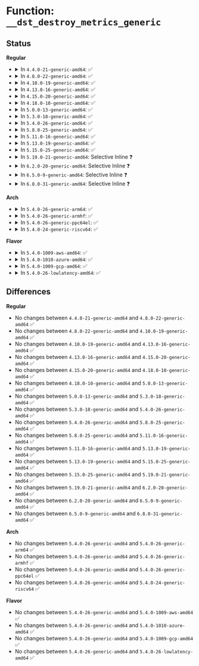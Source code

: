 # Function: <code>__dst_destroy_metrics_generic</code>

## Status
<b>Regular</b>
<ul>
<li>
<details>
<summary>In <code>4.4.0-21-generic-amd64</code>: ✅</summary>

```c
void __dst_destroy_metrics_generic(struct dst_entry * dst, long unsigned int old)
```

```json
{
  "name": "__dst_destroy_metrics_generic",
  "collision_type": "Unique Global",
  "inline_type": "No",
  "funcs": [
    {
      "addr": 18446744071586331408,
      "name": "__dst_destroy_metrics_generic",
      "external": true,
      "loc": "net/core/dst.c:341",
      "file": "net/core/dst.c",
      "inline": "seen, unknown",
      "caller_inline": [],
      "caller_func": [
        "net/ipv4/xfrm4_policy.c:xfrm4_dst_destroy",
        "net/ipv6/route.c:ip6_dst_destroy",
        "net/ipv6/xfrm6_policy.c:xfrm6_dst_destroy"
      ]
    }
  ],
  "symbols": [
    {
      "addr": 18446744071586331408,
      "name": "__dst_destroy_metrics_generic",
      "section": ".text",
      "bind": "STB_GLOBAL",
      "size": 49
    }
  ]
}
```
</details>
</li>
<li>
<details>
<summary>In <code>4.8.0-22-generic-amd64</code>: ✅</summary>

```c
void __dst_destroy_metrics_generic(struct dst_entry * dst, long unsigned int old)
```

```json
{
  "name": "__dst_destroy_metrics_generic",
  "collision_type": "Unique Global",
  "inline_type": "No",
  "funcs": [
    {
      "addr": 18446744071586764128,
      "name": "__dst_destroy_metrics_generic",
      "external": true,
      "loc": "net/core/dst.c:341",
      "file": "net/core/dst.c",
      "inline": "seen, unknown",
      "caller_inline": [],
      "caller_func": [
        "net/ipv4/xfrm4_policy.c:xfrm4_dst_destroy",
        "net/ipv6/route.c:ip6_dst_destroy",
        "net/ipv6/xfrm6_policy.c:xfrm6_dst_destroy"
      ]
    }
  ],
  "symbols": [
    {
      "addr": 18446744071586764128,
      "name": "__dst_destroy_metrics_generic",
      "section": ".text",
      "bind": "STB_GLOBAL",
      "size": 49
    }
  ]
}
```
</details>
</li>
<li>
<details>
<summary>In <code>4.10.0-19-generic-amd64</code>: ✅</summary>

```c
void __dst_destroy_metrics_generic(struct dst_entry * dst, long unsigned int old)
```

```json
{
  "name": "__dst_destroy_metrics_generic",
  "collision_type": "Unique Global",
  "inline_type": "No",
  "funcs": [
    {
      "addr": 18446744071586950832,
      "name": "__dst_destroy_metrics_generic",
      "external": true,
      "loc": "net/core/dst.c:341",
      "file": "net/core/dst.c",
      "inline": "seen, unknown",
      "caller_inline": [],
      "caller_func": [
        "net/ipv4/xfrm4_policy.c:xfrm4_dst_destroy",
        "net/ipv6/route.c:ip6_dst_destroy",
        "net/ipv6/xfrm6_policy.c:xfrm6_dst_destroy"
      ]
    }
  ],
  "symbols": [
    {
      "addr": 18446744071586950832,
      "name": "__dst_destroy_metrics_generic",
      "section": ".text",
      "bind": "STB_GLOBAL",
      "size": 49
    }
  ]
}
```
</details>
</li>
<li>
<details>
<summary>In <code>4.13.0-16-generic-amd64</code>: ✅</summary>

```c
void __dst_destroy_metrics_generic(struct dst_entry * dst, long unsigned int old)
```

```json
{
  "name": "__dst_destroy_metrics_generic",
  "collision_type": "Unique Global",
  "inline_type": "No",
  "funcs": [
    {
      "addr": 18446744071587075824,
      "name": "__dst_destroy_metrics_generic",
      "external": true,
      "loc": "net/core/dst.c:238",
      "file": "net/core/dst.c",
      "inline": "seen, unknown",
      "caller_inline": [],
      "caller_func": [
        "net/ipv4/xfrm4_policy.c:xfrm4_dst_destroy",
        "net/ipv6/route.c:ip6_dst_destroy",
        "net/ipv6/xfrm6_policy.c:xfrm6_dst_destroy"
      ]
    }
  ],
  "symbols": [
    {
      "addr": 18446744071587075824,
      "name": "__dst_destroy_metrics_generic",
      "section": ".text",
      "bind": "STB_GLOBAL",
      "size": 50
    }
  ]
}
```
</details>
</li>
<li>
<details>
<summary>In <code>4.15.0-20-generic-amd64</code>: ✅</summary>

```c
void __dst_destroy_metrics_generic(struct dst_entry * dst, long unsigned int old)
```

```json
{
  "name": "__dst_destroy_metrics_generic",
  "collision_type": "Unique Global",
  "inline_type": "No",
  "funcs": [
    {
      "addr": 18446744071587577184,
      "name": "__dst_destroy_metrics_generic",
      "external": true,
      "loc": "net/core/dst.c:238",
      "file": "net/core/dst.c",
      "inline": "seen, unknown",
      "caller_inline": [],
      "caller_func": [
        "net/ipv4/xfrm4_policy.c:xfrm4_dst_destroy",
        "net/ipv6/route.c:ip6_dst_destroy",
        "net/ipv6/xfrm6_policy.c:xfrm6_dst_destroy"
      ]
    }
  ],
  "symbols": [
    {
      "addr": 18446744071587577184,
      "name": "__dst_destroy_metrics_generic",
      "section": ".text",
      "bind": "STB_GLOBAL",
      "size": 50
    }
  ]
}
```
</details>
</li>
<li>
<details>
<summary>In <code>4.18.0-10-generic-amd64</code>: ✅</summary>

```c
void __dst_destroy_metrics_generic(struct dst_entry * dst, long unsigned int old)
```

```json
{
  "name": "__dst_destroy_metrics_generic",
  "collision_type": "Unique Global",
  "inline_type": "No",
  "funcs": [
    {
      "addr": 18446744071587886272,
      "name": "__dst_destroy_metrics_generic",
      "external": true,
      "loc": "net/core/dst.c:241",
      "file": "net/core/dst.c",
      "inline": "seen, unknown",
      "caller_inline": [],
      "caller_func": [
        "net/ipv4/xfrm4_policy.c:xfrm4_dst_destroy",
        "net/ipv6/route.c:ip6_dst_destroy",
        "net/ipv6/xfrm6_policy.c:xfrm6_dst_destroy"
      ]
    }
  ],
  "symbols": [
    {
      "addr": 18446744071587886272,
      "name": "__dst_destroy_metrics_generic",
      "section": ".text",
      "bind": "STB_GLOBAL",
      "size": 50
    }
  ]
}
```
</details>
</li>
<li>
<details>
<summary>In <code>5.0.0-13-generic-amd64</code>: ✅</summary>

```c
void __dst_destroy_metrics_generic(struct dst_entry * dst, long unsigned int old)
```

```json
{
  "name": "__dst_destroy_metrics_generic",
  "collision_type": "Unique Global",
  "inline_type": "No",
  "funcs": [
    {
      "addr": 18446744071588028032,
      "name": "__dst_destroy_metrics_generic",
      "external": true,
      "loc": "net/core/dst.c:241",
      "file": "net/core/dst.c",
      "inline": "seen, unknown",
      "caller_inline": [],
      "caller_func": [
        "net/ipv4/xfrm4_policy.c:xfrm4_dst_destroy",
        "net/ipv6/xfrm6_policy.c:xfrm6_dst_destroy"
      ]
    }
  ],
  "symbols": [
    {
      "addr": 18446744071588028032,
      "name": "__dst_destroy_metrics_generic",
      "section": ".text",
      "bind": "STB_GLOBAL",
      "size": 50
    }
  ]
}
```
</details>
</li>
<li>
<details>
<summary>In <code>5.3.0-18-generic-amd64</code>: ✅</summary>

```c
void __dst_destroy_metrics_generic(struct dst_entry * dst, long unsigned int old)
```

```json
{
  "name": "__dst_destroy_metrics_generic",
  "collision_type": "Unique Global",
  "inline_type": "No",
  "funcs": [
    {
      "addr": 18446744071588341184,
      "name": "__dst_destroy_metrics_generic",
      "external": true,
      "loc": "net/core/dst.c:229",
      "file": "net/core/dst.c",
      "inline": "seen, unknown",
      "caller_inline": [],
      "caller_func": [
        "net/ipv4/xfrm4_policy.c:xfrm4_dst_destroy",
        "net/ipv6/xfrm6_policy.c:xfrm6_dst_destroy"
      ]
    }
  ],
  "symbols": [
    {
      "addr": 18446744071588341184,
      "name": "__dst_destroy_metrics_generic",
      "section": ".text",
      "bind": "STB_GLOBAL",
      "size": 49
    }
  ]
}
```
</details>
</li>
<li>
<details>
<summary>In <code>5.4.0-26-generic-amd64</code>: ✅</summary>

```c
void __dst_destroy_metrics_generic(struct dst_entry * dst, long unsigned int old)
```

```json
{
  "name": "__dst_destroy_metrics_generic",
  "collision_type": "Unique Global",
  "inline_type": "No",
  "funcs": [
    {
      "addr": 18446744071588547776,
      "name": "__dst_destroy_metrics_generic",
      "external": true,
      "loc": "net/core/dst.c:229",
      "file": "net/core/dst.c",
      "inline": "seen, unknown",
      "caller_inline": [],
      "caller_func": [
        "net/ipv4/xfrm4_policy.c:xfrm4_dst_destroy",
        "net/ipv6/xfrm6_policy.c:xfrm6_dst_destroy"
      ]
    }
  ],
  "symbols": [
    {
      "addr": 18446744071588547776,
      "name": "__dst_destroy_metrics_generic",
      "section": ".text",
      "bind": "STB_GLOBAL",
      "size": 49
    }
  ]
}
```
</details>
</li>
<li>
<details>
<summary>In <code>5.8.0-25-generic-amd64</code>: ✅</summary>

```c
void __dst_destroy_metrics_generic(struct dst_entry * dst, long unsigned int old)
```

```json
{
  "name": "__dst_destroy_metrics_generic",
  "collision_type": "Unique Global",
  "inline_type": "No",
  "funcs": [
    {
      "addr": 18446744071589398800,
      "name": "__dst_destroy_metrics_generic",
      "external": true,
      "loc": "net/core/dst.c:229",
      "file": "net/core/dst.c",
      "inline": "seen, unknown",
      "caller_inline": [],
      "caller_func": [
        "net/ipv4/xfrm4_policy.c:xfrm4_dst_destroy",
        "net/ipv6/xfrm6_policy.c:xfrm6_dst_destroy"
      ]
    }
  ],
  "symbols": [
    {
      "addr": 18446744071589398800,
      "name": "__dst_destroy_metrics_generic",
      "section": ".text",
      "bind": "STB_GLOBAL",
      "size": 49
    }
  ]
}
```
</details>
</li>
<li>
<details>
<summary>In <code>5.11.0-16-generic-amd64</code>: ✅</summary>

```c
void __dst_destroy_metrics_generic(struct dst_entry * dst, long unsigned int old)
```

```json
{
  "name": "__dst_destroy_metrics_generic",
  "collision_type": "Unique Global",
  "inline_type": "No",
  "funcs": [
    {
      "addr": 18446744071589399744,
      "name": "__dst_destroy_metrics_generic",
      "external": true,
      "loc": "net/core/dst.c:229",
      "file": "net/core/dst.c",
      "inline": "seen, unknown",
      "caller_inline": [],
      "caller_func": [
        "net/ipv4/xfrm4_policy.c:xfrm4_dst_destroy",
        "net/ipv6/xfrm6_policy.c:xfrm6_dst_destroy"
      ]
    }
  ],
  "symbols": [
    {
      "addr": 18446744071589399744,
      "name": "__dst_destroy_metrics_generic",
      "section": ".text",
      "bind": "STB_GLOBAL",
      "size": 49
    }
  ]
}
```
</details>
</li>
<li>
<details>
<summary>In <code>5.13.0-19-generic-amd64</code>: ✅</summary>

```c
void __dst_destroy_metrics_generic(struct dst_entry * dst, long unsigned int old)
```

```json
{
  "name": "__dst_destroy_metrics_generic",
  "collision_type": "Unique Global",
  "inline_type": "No",
  "funcs": [
    {
      "addr": 18446744071589296944,
      "name": "__dst_destroy_metrics_generic",
      "external": true,
      "loc": "net/core/dst.c:229",
      "file": "net/core/dst.c",
      "inline": "seen, unknown",
      "caller_inline": [],
      "caller_func": [
        "net/ipv4/xfrm4_policy.c:xfrm4_dst_destroy",
        "net/ipv6/xfrm6_policy.c:xfrm6_dst_destroy"
      ]
    }
  ],
  "symbols": [
    {
      "addr": 18446744071589296944,
      "name": "__dst_destroy_metrics_generic",
      "section": ".text",
      "bind": "STB_GLOBAL",
      "size": 49
    }
  ]
}
```
</details>
</li>
<li>
<details>
<summary>In <code>5.15.0-25-generic-amd64</code>: ✅</summary>

```c
void __dst_destroy_metrics_generic(struct dst_entry * dst, long unsigned int old)
```

```json
{
  "name": "__dst_destroy_metrics_generic",
  "collision_type": "Unique Global",
  "inline_type": "No",
  "funcs": [
    {
      "addr": 18446744071590024864,
      "name": "__dst_destroy_metrics_generic",
      "external": true,
      "loc": "net/core/dst.c:227",
      "file": "net/core/dst.c",
      "inline": "seen, unknown",
      "caller_inline": [],
      "caller_func": [
        "net/ipv4/xfrm4_policy.c:xfrm4_dst_destroy",
        "net/ipv6/xfrm6_policy.c:xfrm6_dst_destroy"
      ]
    }
  ],
  "symbols": [
    {
      "addr": 18446744071590024864,
      "name": "__dst_destroy_metrics_generic",
      "section": ".text",
      "bind": "STB_GLOBAL",
      "size": 49
    }
  ]
}
```
</details>
</li>
<li>
<details>
<summary>In <code>5.19.0-21-generic-amd64</code>: Selective Inline ❓</summary>

```c
void __dst_destroy_metrics_generic(struct dst_entry * dst, long unsigned int old)
```

```json
{
  "name": "__dst_destroy_metrics_generic",
  "collision_type": "Unique Global",
  "inline_type": "Selective",
  "funcs": [
    {
      "addr": 18446744071591566384,
      "name": "__dst_destroy_metrics_generic",
      "external": true,
      "loc": "net/core/dst.c:227",
      "file": "net/core/dst.c",
      "inline": "not declared, inlined",
      "caller_inline": [],
      "caller_func": [
        "net/ipv4/xfrm4_policy.c:xfrm4_dst_destroy",
        "net/ipv6/xfrm6_policy.c:xfrm6_dst_destroy"
      ]
    }
  ],
  "symbols": [
    {
      "addr": 18446744071591566384,
      "name": "__dst_destroy_metrics_generic",
      "section": ".text",
      "bind": "STB_GLOBAL",
      "size": 73
    }
  ]
}
```
</details>
</li>
<li>
<details>
<summary>In <code>6.2.0-20-generic-amd64</code>: Selective Inline ❓</summary>

```c
void __dst_destroy_metrics_generic(struct dst_entry * dst, long unsigned int old)
```

```json
{
  "name": "__dst_destroy_metrics_generic",
  "collision_type": "Unique Global",
  "inline_type": "Selective",
  "funcs": [
    {
      "addr": 18446744071593344608,
      "name": "__dst_destroy_metrics_generic",
      "external": true,
      "loc": "net/core/dst.c:227",
      "file": "net/core/dst.c",
      "inline": "not declared, inlined",
      "caller_inline": [],
      "caller_func": [
        "net/ipv4/xfrm4_policy.c:xfrm4_dst_destroy",
        "net/ipv6/xfrm6_policy.c:xfrm6_dst_destroy"
      ]
    }
  ],
  "symbols": [
    {
      "addr": 18446744071593344608,
      "name": "__dst_destroy_metrics_generic",
      "section": ".text",
      "bind": "STB_GLOBAL",
      "size": 73
    }
  ]
}
```
</details>
</li>
<li>
<details>
<summary>In <code>6.5.0-9-generic-amd64</code>: Selective Inline ❓</summary>

```c
void __dst_destroy_metrics_generic(struct dst_entry * dst, long unsigned int old)
```

```json
{
  "name": "__dst_destroy_metrics_generic",
  "collision_type": "Unique Global",
  "inline_type": "Selective",
  "funcs": [
    {
      "addr": 18446744071593806528,
      "name": "__dst_destroy_metrics_generic",
      "external": true,
      "loc": "net/core/dst.c:208",
      "file": "net/core/dst.c",
      "inline": "not declared, inlined",
      "caller_inline": [],
      "caller_func": [
        "net/ipv4/xfrm4_policy.c:xfrm4_dst_destroy",
        "net/ipv6/xfrm6_policy.c:xfrm6_dst_destroy"
      ]
    }
  ],
  "symbols": [
    {
      "addr": 18446744071593806528,
      "name": "__dst_destroy_metrics_generic",
      "section": ".text",
      "bind": "STB_GLOBAL",
      "size": 73
    }
  ]
}
```
</details>
</li>
<li>
<details>
<summary>In <code>6.8.0-31-generic-amd64</code>: Selective Inline ❓</summary>

```c
void __dst_destroy_metrics_generic(struct dst_entry * dst, long unsigned int old)
```

```json
{
  "name": "__dst_destroy_metrics_generic",
  "collision_type": "Unique Global",
  "inline_type": "Selective",
  "funcs": [
    {
      "addr": 18446744071594587920,
      "name": "__dst_destroy_metrics_generic",
      "external": true,
      "loc": "net/core/dst.c:208",
      "file": "net/core/dst.c",
      "inline": "not declared, inlined",
      "caller_inline": [],
      "caller_func": [
        "net/ipv4/xfrm4_policy.c:xfrm4_dst_destroy",
        "net/ipv6/xfrm6_policy.c:xfrm6_dst_destroy"
      ]
    }
  ],
  "symbols": [
    {
      "addr": 18446744071594587920,
      "name": "__dst_destroy_metrics_generic",
      "section": ".text",
      "bind": "STB_GLOBAL",
      "size": 73
    }
  ]
}
```
</details>
</li>
</ul>
<b>Arch</b>
<ul>
<li>
<details>
<summary>In <code>5.4.0-26-generic-arm64</code>: ✅</summary>

```c
void __dst_destroy_metrics_generic(struct dst_entry * dst, long unsigned int old)
```

```json
{
  "name": "__dst_destroy_metrics_generic",
  "collision_type": "Unique Global",
  "inline_type": "No",
  "funcs": [
    {
      "addr": 18446603336502085776,
      "name": "__dst_destroy_metrics_generic",
      "external": true,
      "loc": "net/core/dst.c:229",
      "file": "net/core/dst.c",
      "inline": "seen, unknown",
      "caller_inline": [],
      "caller_func": [
        "net/ipv4/xfrm4_policy.c:xfrm4_dst_destroy",
        "net/ipv6/xfrm6_policy.c:xfrm6_dst_destroy"
      ]
    }
  ],
  "symbols": [
    {
      "addr": 18446603336502085776,
      "name": "__dst_destroy_metrics_generic",
      "section": ".text",
      "bind": "STB_GLOBAL",
      "size": 124
    }
  ]
}
```
</details>
</li>
<li>
<details>
<summary>In <code>5.4.0-26-generic-armhf</code>: ✅</summary>

```c
void __dst_destroy_metrics_generic(struct dst_entry * dst, long unsigned int old)
```

```json
{
  "name": "__dst_destroy_metrics_generic",
  "collision_type": "Unique Global",
  "inline_type": "No",
  "funcs": [
    {
      "addr": 3234837060,
      "name": "__dst_destroy_metrics_generic",
      "external": true,
      "loc": "net/core/dst.c:229",
      "file": "net/core/dst.c",
      "inline": "seen, unknown",
      "caller_inline": [],
      "caller_func": [
        "net/ipv4/xfrm4_policy.c:xfrm4_dst_destroy",
        "net/ipv6/xfrm6_policy.c:xfrm6_dst_destroy"
      ]
    }
  ],
  "symbols": [
    {
      "addr": 3234837060,
      "name": "__dst_destroy_metrics_generic",
      "section": ".text",
      "bind": "STB_GLOBAL",
      "size": 92
    }
  ]
}
```
</details>
</li>
<li>
<details>
<summary>In <code>5.4.0-26-generic-ppc64el</code>: ✅</summary>

```c
void __dst_destroy_metrics_generic(struct dst_entry * dst, long unsigned int old)
```

```json
{
  "name": "__dst_destroy_metrics_generic",
  "collision_type": "Unique Global",
  "inline_type": "No",
  "funcs": [
    {
      "addr": 13835058055295538352,
      "name": "__dst_destroy_metrics_generic",
      "external": true,
      "loc": "net/core/dst.c:229",
      "file": "net/core/dst.c",
      "inline": "seen, unknown",
      "caller_inline": [],
      "caller_func": [
        "net/ipv4/xfrm4_policy.c:xfrm4_dst_destroy",
        "net/ipv6/xfrm6_policy.c:xfrm6_dst_destroy"
      ]
    }
  ],
  "symbols": [
    {
      "addr": 13835058055295538352,
      "name": "__dst_destroy_metrics_generic",
      "section": ".text",
      "bind": "STB_GLOBAL",
      "size": 108
    }
  ]
}
```
</details>
</li>
<li>
<details>
<summary>In <code>5.4.0-24-generic-riscv64</code>: ✅</summary>

```c
void __dst_destroy_metrics_generic(struct dst_entry * dst, long unsigned int old)
```

```json
{
  "name": "__dst_destroy_metrics_generic",
  "collision_type": "Unique Global",
  "inline_type": "No",
  "funcs": [
    {
      "addr": 18446743936278359522,
      "name": "__dst_destroy_metrics_generic",
      "external": true,
      "loc": "net/core/dst.c:229",
      "file": "net/core/dst.c",
      "inline": "seen, unknown",
      "caller_inline": [],
      "caller_func": [
        "net/ipv4/xfrm4_policy.c:xfrm4_dst_destroy",
        "net/ipv6/xfrm6_policy.c:xfrm6_dst_destroy"
      ]
    }
  ],
  "symbols": [
    {
      "addr": 18446743936278359522,
      "name": "__dst_destroy_metrics_generic",
      "section": ".text",
      "bind": "STB_GLOBAL",
      "size": 100
    }
  ]
}
```
</details>
</li>
</ul>
<b>Flavor</b>
<ul>
<li>
<details>
<summary>In <code>5.4.0-1009-aws-amd64</code>: ✅</summary>

```c
void __dst_destroy_metrics_generic(struct dst_entry * dst, long unsigned int old)
```

```json
{
  "name": "__dst_destroy_metrics_generic",
  "collision_type": "Unique Global",
  "inline_type": "No",
  "funcs": [
    {
      "addr": 18446744071588154512,
      "name": "__dst_destroy_metrics_generic",
      "external": true,
      "loc": "net/core/dst.c:229",
      "file": "net/core/dst.c",
      "inline": "seen, unknown",
      "caller_inline": [],
      "caller_func": [
        "net/ipv4/xfrm4_policy.c:xfrm4_dst_destroy",
        "net/ipv6/xfrm6_policy.c:xfrm6_dst_destroy"
      ]
    }
  ],
  "symbols": [
    {
      "addr": 18446744071588154512,
      "name": "__dst_destroy_metrics_generic",
      "section": ".text",
      "bind": "STB_GLOBAL",
      "size": 49
    }
  ]
}
```
</details>
</li>
<li>
<details>
<summary>In <code>5.4.0-1010-azure-amd64</code>: ✅</summary>

```c
void __dst_destroy_metrics_generic(struct dst_entry * dst, long unsigned int old)
```

```json
{
  "name": "__dst_destroy_metrics_generic",
  "collision_type": "Unique Global",
  "inline_type": "No",
  "funcs": [
    {
      "addr": 18446744071587867344,
      "name": "__dst_destroy_metrics_generic",
      "external": true,
      "loc": "net/core/dst.c:229",
      "file": "net/core/dst.c",
      "inline": "seen, unknown",
      "caller_inline": [],
      "caller_func": [
        "net/ipv4/xfrm4_policy.c:xfrm4_dst_destroy",
        "net/ipv6/xfrm6_policy.c:xfrm6_dst_destroy"
      ]
    }
  ],
  "symbols": [
    {
      "addr": 18446744071587867344,
      "name": "__dst_destroy_metrics_generic",
      "section": ".text",
      "bind": "STB_GLOBAL",
      "size": 49
    }
  ]
}
```
</details>
</li>
<li>
<details>
<summary>In <code>5.4.0-1009-gcp-amd64</code>: ✅</summary>

```c
void __dst_destroy_metrics_generic(struct dst_entry * dst, long unsigned int old)
```

```json
{
  "name": "__dst_destroy_metrics_generic",
  "collision_type": "Unique Global",
  "inline_type": "No",
  "funcs": [
    {
      "addr": 18446744071588486336,
      "name": "__dst_destroy_metrics_generic",
      "external": true,
      "loc": "net/core/dst.c:229",
      "file": "net/core/dst.c",
      "inline": "seen, unknown",
      "caller_inline": [],
      "caller_func": [
        "net/ipv4/xfrm4_policy.c:xfrm4_dst_destroy",
        "net/ipv6/xfrm6_policy.c:xfrm6_dst_destroy"
      ]
    }
  ],
  "symbols": [
    {
      "addr": 18446744071588486336,
      "name": "__dst_destroy_metrics_generic",
      "section": ".text",
      "bind": "STB_GLOBAL",
      "size": 49
    }
  ]
}
```
</details>
</li>
<li>
<details>
<summary>In <code>5.4.0-26-lowlatency-amd64</code>: ✅</summary>

```c
void __dst_destroy_metrics_generic(struct dst_entry * dst, long unsigned int old)
```

```json
{
  "name": "__dst_destroy_metrics_generic",
  "collision_type": "Unique Global",
  "inline_type": "No",
  "funcs": [
    {
      "addr": 18446744071588623248,
      "name": "__dst_destroy_metrics_generic",
      "external": true,
      "loc": "net/core/dst.c:229",
      "file": "net/core/dst.c",
      "inline": "seen, unknown",
      "caller_inline": [],
      "caller_func": [
        "net/ipv4/xfrm4_policy.c:xfrm4_dst_destroy",
        "net/ipv6/xfrm6_policy.c:xfrm6_dst_destroy"
      ]
    }
  ],
  "symbols": [
    {
      "addr": 18446744071588623248,
      "name": "__dst_destroy_metrics_generic",
      "section": ".text",
      "bind": "STB_GLOBAL",
      "size": 49
    }
  ]
}
```
</details>
</li>
</ul>

## Differences
<b>Regular</b>
<ul>
<li>
No changes between <code>4.4.0-21-generic-amd64</code> and <code>4.8.0-22-generic-amd64</code> ✅
</li>
<li>
No changes between <code>4.8.0-22-generic-amd64</code> and <code>4.10.0-19-generic-amd64</code> ✅
</li>
<li>
No changes between <code>4.10.0-19-generic-amd64</code> and <code>4.13.0-16-generic-amd64</code> ✅
</li>
<li>
No changes between <code>4.13.0-16-generic-amd64</code> and <code>4.15.0-20-generic-amd64</code> ✅
</li>
<li>
No changes between <code>4.15.0-20-generic-amd64</code> and <code>4.18.0-10-generic-amd64</code> ✅
</li>
<li>
No changes between <code>4.18.0-10-generic-amd64</code> and <code>5.0.0-13-generic-amd64</code> ✅
</li>
<li>
No changes between <code>5.0.0-13-generic-amd64</code> and <code>5.3.0-18-generic-amd64</code> ✅
</li>
<li>
No changes between <code>5.3.0-18-generic-amd64</code> and <code>5.4.0-26-generic-amd64</code> ✅
</li>
<li>
No changes between <code>5.4.0-26-generic-amd64</code> and <code>5.8.0-25-generic-amd64</code> ✅
</li>
<li>
No changes between <code>5.8.0-25-generic-amd64</code> and <code>5.11.0-16-generic-amd64</code> ✅
</li>
<li>
No changes between <code>5.11.0-16-generic-amd64</code> and <code>5.13.0-19-generic-amd64</code> ✅
</li>
<li>
No changes between <code>5.13.0-19-generic-amd64</code> and <code>5.15.0-25-generic-amd64</code> ✅
</li>
<li>
No changes between <code>5.15.0-25-generic-amd64</code> and <code>5.19.0-21-generic-amd64</code> ✅
</li>
<li>
No changes between <code>5.19.0-21-generic-amd64</code> and <code>6.2.0-20-generic-amd64</code> ✅
</li>
<li>
No changes between <code>6.2.0-20-generic-amd64</code> and <code>6.5.0-9-generic-amd64</code> ✅
</li>
<li>
No changes between <code>6.5.0-9-generic-amd64</code> and <code>6.8.0-31-generic-amd64</code> ✅
</li>
</ul>
<b>Arch</b>
<ul>
<li>
No changes between <code>5.4.0-26-generic-amd64</code> and <code>5.4.0-26-generic-arm64</code> ✅
</li>
<li>
No changes between <code>5.4.0-26-generic-amd64</code> and <code>5.4.0-26-generic-armhf</code> ✅
</li>
<li>
No changes between <code>5.4.0-26-generic-amd64</code> and <code>5.4.0-26-generic-ppc64el</code> ✅
</li>
<li>
No changes between <code>5.4.0-26-generic-amd64</code> and <code>5.4.0-24-generic-riscv64</code> ✅
</li>
</ul>
<b>Flavor</b>
<ul>
<li>
No changes between <code>5.4.0-26-generic-amd64</code> and <code>5.4.0-1009-aws-amd64</code> ✅
</li>
<li>
No changes between <code>5.4.0-26-generic-amd64</code> and <code>5.4.0-1010-azure-amd64</code> ✅
</li>
<li>
No changes between <code>5.4.0-26-generic-amd64</code> and <code>5.4.0-1009-gcp-amd64</code> ✅
</li>
<li>
No changes between <code>5.4.0-26-generic-amd64</code> and <code>5.4.0-26-lowlatency-amd64</code> ✅
</li>
</ul>
